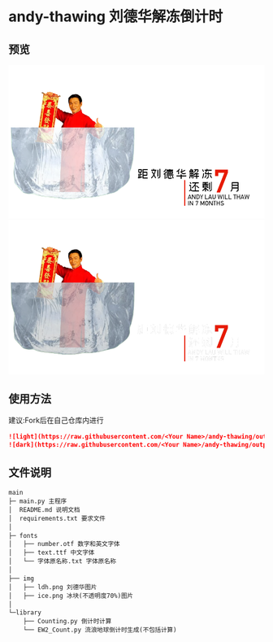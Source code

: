 # andy-thawing 刘德华解冻倒计时
## 预览
![light](https://raw.githubusercontent.com/Enigma-Soul/andy-thawing/output/light.png#gh-light-mode-only)
![dark](https://raw.githubusercontent.com/Enigma-Soul/andy-thawing/output/dark.png#gh-dark-mode-only)

## 使用方法
建议:Fork后在自己仓库内进行

```markdown
![light](https://raw.githubusercontent.com/<Your Name>/andy-thawing/output/light.png#gh-light-mode-only)
![dark](https://raw.githubusercontent.com/<Your Name>/andy-thawing/output/dark.png#gh-dark-mode-only)
```

## 文件说明
``` markdown
main
├─ main.py 主程序
│  README.md 说明文档
│  requirements.txt 要求文件
│
├─ fonts
│   ├── number.otf 数字和英文字体
│   ├── text.ttf 中文字体
│   └── 字体原名称.txt 字体原名称
│
├── img
│   ├── ldh.png 刘德华图片
│   ├── ice.png 冰块(不透明度70%)图片
│
└─library
    ├── Counting.py 倒计时计算
    └── EW2_Count.py 流浪地球倒计时生成(不包括计算)
```
